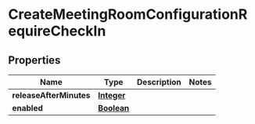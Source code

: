 

# CreateMeetingRoomConfigurationRequireCheckIn


## Properties

| Name | Type | Description | Notes |
|------------ | ------------- | ------------- | -------------|
|**releaseAfterMinutes** | [**Integer**](Integer.md) |  |  |
|**enabled** | [**Boolean**](Boolean.md) |  |  |



